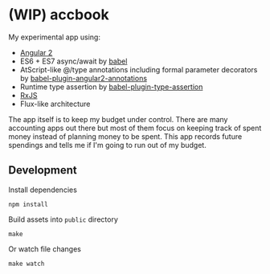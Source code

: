 # (WIP) accbook

My experimental app using:

- [Angular 2](https://github.com/angular/angular)
- ES6 + ES7 async/await by [babel](https://github.com/babel/babel)
- AtScript-like @/type annotations including formal parameter decorators by [babel-plugin-angular2-annotations](https://github.com/shuhei/babel-plugin-angular2-annotations)
- Runtime type assertion by [babel-plugin-type-assertion](https://github.com/shuhei/babel-plugin-type-assertion)
- [RxJS](https://github.com/Reactive-Extensions/RxJS)
- Flux-like architecture

The app itself is to keep my budget under control. There are many accounting apps out there but most of them focus on keeping track of spent money instead of planning money to be spent. This app records future spendings and tells me if I'm going to run out of my budget.

## Development

Install dependencies

```
npm install
```

Build assets into `public` directory

```
make
```

Or watch file changes

```
make watch
```
